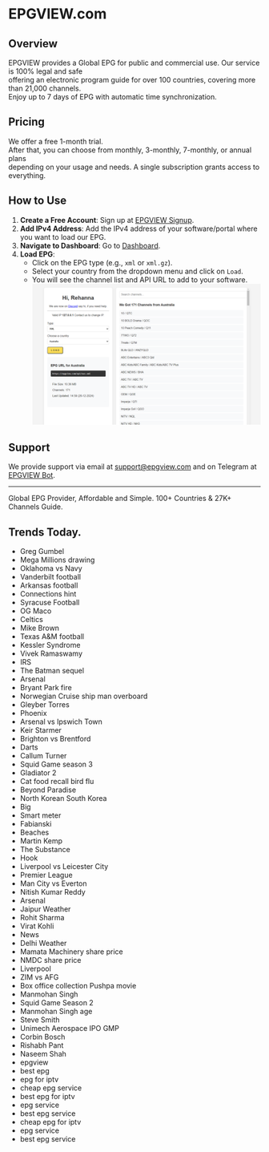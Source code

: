# EPGVIEW.com



## Overview
EPGVIEW provides a Global EPG for public and commercial use. Our service is 100% legal and safe\
offering an electronic program guide for over 100 countries, covering more than 21,000 channels.\
Enjoy up to 7 days of EPG with automatic time synchronization.

## Pricing
We offer a free 1-month trial. \
After that, you can choose from monthly, 3-monthly, 7-monthly, or annual plans \
depending on your usage and needs. A single subscription grants access to everything.

## How to Use
1. **Create a Free Account**: Sign up at [EPGVIEW Signup](https://epgview.com/signup.php).
2. **Add IPv4 Address**: Add the IPv4 address of your software/portal where you want to load our EPG.
3. **Navigate to Dashboard**: Go to [Dashboard](https://epgview.com/dashboard.php).
4. **Load EPG**:
   - Click on the EPG type (e.g., `xml` or `xml.gz`).
   - Select your country from the dropdown menu and click on `Load`.
   - You will see the channel list and API URL to add to your software.
![EPGVIEW](img/dashboard.png)
## Support
We provide support via email at [support@epgview.com](mailto:support@epgview.com) and on Telegram at [EPGVIEW Bot](https://t.me/epgview_bot).

---

Global EPG Provider, Affordable and Simple. 100+ Countries & 27K+ Channels Guide.

## Trends Today.

- Greg Gumbel
- Mega Millions drawing
- Oklahoma vs Navy
- Vanderbilt football
- Arkansas football
- Connections hint
- Syracuse Football
- OG Maco
- Celtics
- Mike Brown
- Texas A&M football
- Kessler Syndrome
- Vivek Ramaswamy
- IRS
- The Batman sequel
- Arsenal
- Bryant Park fire
- Norwegian Cruise ship man overboard
- Gleyber Torres
- Phoenix
- Arsenal vs Ipswich Town
- Keir Starmer
- Brighton vs Brentford
- Darts
- Callum Turner
- Squid Game season 3
- Gladiator 2
- Cat food recall bird flu
- Beyond Paradise
- North Korean South Korea
- Big
- Smart meter
- Fabianski
- Beaches
- Martin Kemp
- The Substance
- Hook
- Liverpool vs Leicester City
- Premier League
- Man City vs Everton
- Nitish Kumar Reddy
- Arsenal
- Jaipur Weather
- Rohit Sharma
- Virat Kohli
- News
- Delhi Weather
- Mamata Machinery share price
- NMDC share price
- Liverpool
- ZIM vs AFG
- Box office collection Pushpa movie
- Manmohan Singh
- Squid Game Season 2
- Manmohan Singh age
- Steve Smith
- Unimech Aerospace IPO GMP
- Corbin Bosch
- Rishabh Pant
- Naseem Shah
- epgview
- best epg
- epg for iptv
- cheap epg service
- best epg for iptv
- epg service
- best epg service
- cheap epg for iptv
- epg service
- best epg service
